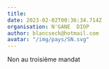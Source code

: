 ```yaml
---
title: 
date: 2023-02-02T00:36:34.714Z
organisation: N'GANE  DIOP 
author: blancseck@hotmail.com 
avatar: "/img/pays/SN.svg"
---
```


Non au troisième mandat 